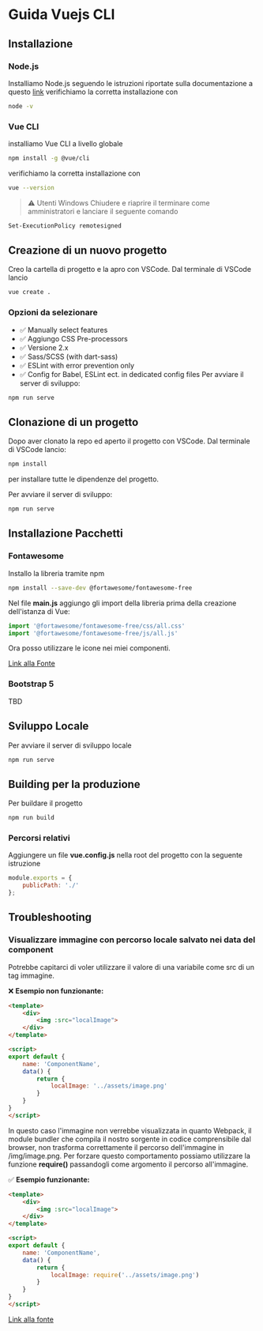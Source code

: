 # Guida Vuejs CLI

## Installazione
### Node.js
Installiamo Node.js seguendo le istruzioni riportate sulla documentazione a questo [link](https://nodejs.org/it/download)
verifichiamo la corretta installazione con
```bash
node -v
```
### Vue CLI
 installiamo Vue CLI a livello globale
```bash
npm install -g @vue/cli
```
verifichiamo la corretta installazione con
```bash
vue --version
```

> ⚠️ Utenti Windows
> Chiudere e riaprire il terminare come amministratori e lanciare il seguente comando

```bash
Set-ExecutionPolicy remotesigned
```
## Creazione di un nuovo progetto
Creo la cartella di progetto e la apro con VSCode.
Dal terminale di VSCode lancio
```bash
vue create .
```
### Opzioni da selezionare
- ✅ Manually select features
- ✅ Aggiungo CSS Pre-processors
- ✅  Versione 2.x
- ✅ Sass/SCSS (with dart-sass)
- ✅ ESLint with error prevention only
- ✅ Config for Babel, ESLint ect. in dedicated config files
Per avviare il server di sviluppo:
```bash
npm run serve
```

## Clonazione di un progetto
Dopo aver clonato la repo ed aperto il progetto con VSCode.
Dal terminale di VSCode lancio:
```bash
npm install
```
per installare tutte le dipendenze del progetto.

Per avviare il server di sviluppo:
```bash
npm run serve
```

## Installazione Pacchetti

### Fontawesome
Installo la libreria tramite npm
```bash
npm install --save-dev @fortawesome/fontawesome-free
```

Nel file **main.js** aggiungo gli import della libreria prima della creazione dell'istanza di Vue:
```js
import '@fortawesome/fontawesome-free/css/all.css'
import '@fortawesome/fontawesome-free/js/all.js'
```
Ora posso utilizzare le icone nei miei componenti.

[Link alla Fonte](https://medium.com/front-end-weekly/how-to-use-fon-awesome-5-on-vuejs-project-ff0f28310821)

### Bootstrap 5
TBD

## Sviluppo Locale
Per avviare il server di sviluppo locale
```bash
npm run serve
```

## Building per la produzione
Per buildare il progetto 
```bash
npm run build
```
### Percorsi relativi
Aggiungere un file **vue.config.js** nella root del progetto con la seguente istruzione
```js
module.exports = {
	publicPath: './'
};
```

## Troubleshooting

### Visualizzare immagine con percorso locale salvato nei data del component
Potrebbe capitarci di voler utilizzare il valore di una variabile come src di un tag immagine.

❌ **Esempio non funzionante:**

```html
<template>
    <div>
        <img :src="localImage">
    </div>
</template>

<script>
export default {
    name: 'ComponentName',
    data() {
        return {
            localImage: '../assets/image.png'
        }
    }
}
</script>
```
In questo caso l'immagine non verrebbe visualizzata in quanto Webpack, il module bundler che compila il nostro sorgente in codice comprensibile dal browser, non trasforma correttamente il percorso dell'immagine in /img/image.png.
Per forzare questo comportamento possiamo utilizzare la funzione **require()** passandogli come argomento il percorso all'immagine.

✅ **Esempio funzionante:**
```html
<template>
    <div>
        <img :src="localImage">
    </div>
</template>

<script>
export default {
    name: 'ComponentName',
    data() {
        return {
            localImage: require('../assets/image.png')
        }
    }
}
</script>
```

[Link alla fonte](https://vue-loader.vuejs.org/guide/asset-url.html#transform-rules)